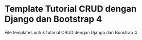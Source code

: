 # Template Tutorial CRUD dengan Django dan Bootstrap 4
File templates untuk tutorial CRUD dengan Django dan Boostrap 4
